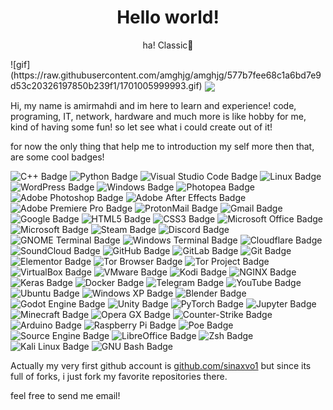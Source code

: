 <h1 align=center><strong>Hello world!</strong></h1>
<p align=center>ha! Classic🔮</p>
![gif](https://raw.githubusercontent.com/amghjg/amghjg/577b7fee68c1a6bd7e9d53c20326197850b239f1/1701005999993.gif)
<img src="https://raw.githubusercontent.com/amghjg/amghjg/main/g.webp" align=center>
<p>Hi, my name is amirmahdi
and im here to learn and experience!
code, programing, IT, network, hardware and much more is like hobby for me, kind of having some fun!
so let see what i could create out of it!

for now the only thing that help me to introduction my self more then that, are some cool badges!

![C++ Badge](https://img.shields.io/badge/C%2B%2B-00599C?logo=cplusplus&logoColor=fff&style=flat-square)  ![Python Badge](https://img.shields.io/badge/Python-3776AB?logo=python&logoColor=fff&style=flat-square)  ![Visual Studio Code Badge](https://img.shields.io/badge/Visual%20Studio%20Code-007ACC?logo=visualstudiocode&logoColor=fff&style=flat-square)  ![Linux Badge](https://img.shields.io/badge/Linux-FCC624?logo=linux&logoColor=000&style=flat-square)  ![WordPress Badge](https://img.shields.io/badge/WordPress-21759B?logo=wordpress&logoColor=fff&style=flat-square)  ![Windows Badge](https://img.shields.io/badge/Windows-0078D4?logo=windows&logoColor=fff&style=flat-square)  ![Photopea Badge](https://img.shields.io/badge/Photopea-18A497?logo=photopea&logoColor=fff&style=flat-square)  ![Adobe Photoshop Badge](https://img.shields.io/badge/Adobe%20Photoshop-31A8FF?logo=adobephotoshop&logoColor=fff&style=flat-square)  ![Adobe After Effects Badge](https://img.shields.io/badge/Adobe%20After%20Effects-99F?logo=adobeaftereffects&logoColor=fff&style=flat-square)  ![Adobe Premiere Pro Badge](https://img.shields.io/badge/Adobe%20Premiere%20Pro-99F?logo=adobepremierepro&logoColor=fff&style=flat-square)  ![ProtonMail Badge](https://img.shields.io/badge/ProtonMail-6D4AFF?logo=protonmail&logoColor=fff&style=flat-square)  ![Gmail Badge](https://img.shields.io/badge/Gmail-EA4335?logo=gmail&logoColor=fff&style=flat-square)  ![Google Badge](https://img.shields.io/badge/Google-4285F4?logo=google&logoColor=fff&style=flat-square)  ![HTML5 Badge](https://img.shields.io/badge/HTML5-E34F26?logo=html5&logoColor=fff&style=flat-square)  ![CSS3 Badge](https://img.shields.io/badge/CSS3-1572B6?logo=css3&logoColor=fff&style=flat-square)  ![Microsoft Office Badge](https://img.shields.io/badge/Microsoft%20Office-D83B01?logo=microsoftoffice&logoColor=fff&style=flat-square)  ![Microsoft Badge](https://img.shields.io/badge/Microsoft-5E5E5E?logo=microsoft&logoColor=fff&style=flat-square)  ![Steam Badge](https://img.shields.io/badge/Steam-000?logo=steam&logoColor=fff&style=flat-square)  ![Discord Badge](https://img.shields.io/badge/Discord-5865F2?logo=discord&logoColor=fff&style=flat-square)  ![GNOME Terminal Badge](https://img.shields.io/badge/GNOME%20Terminal-241F31?logo=gnometerminal&logoColor=fff&style=flat-square)  ![Windows Terminal Badge](https://img.shields.io/badge/Windows%20Terminal-4D4D4D?logo=windowsterminal&logoColor=fff&style=flat-square)  ![Cloudflare Badge](https://img.shields.io/badge/Cloudflare-F38020?logo=cloudflare&logoColor=fff&style=flat-square)  ![SoundCloud Badge](https://img.shields.io/badge/SoundCloud-F30?logo=soundcloud&logoColor=fff&style=flat-square)  ![GitHub Badge](https://img.shields.io/badge/GitHub-181717?logo=github&logoColor=fff&style=flat-square)  ![GitLab Badge](https://img.shields.io/badge/GitLab-FC6D26?logo=gitlab&logoColor=fff&style=flat-square)  ![Git Badge](https://img.shields.io/badge/Git-F05032?logo=git&logoColor=fff&style=flat-square)  ![Elementor Badge](https://img.shields.io/badge/Elementor-92003B?logo=elementor&logoColor=fff&style=flat-square)  ![Tor Browser Badge](https://img.shields.io/badge/Tor%20Browser-7D4698?logo=torbrowser&logoColor=fff&style=flat-square)  ![Tor Project Badge](https://img.shields.io/badge/Tor%20Project-7D4698?logo=torproject&logoColor=fff&style=flat-square)  ![VirtualBox Badge](https://img.shields.io/badge/VirtualBox-183A61?logo=virtualbox&logoColor=fff&style=flat-square)  ![VMware Badge](https://img.shields.io/badge/VMware-607078?logo=vmware&logoColor=fff&style=flat-square)  ![Kodi Badge](https://img.shields.io/badge/Kodi-17B2E7?logo=kodi&logoColor=fff&style=flat-square)  ![NGINX Badge](https://img.shields.io/badge/NGINX-009639?logo=nginx&logoColor=fff&style=flat-square)  ![Keras Badge](https://img.shields.io/badge/Keras-D00000?logo=keras&logoColor=fff&style=flat-square)  ![Docker Badge](https://img.shields.io/badge/Docker-2496ED?logo=docker&logoColor=fff&style=flat-square)  ![Telegram Badge](https://img.shields.io/badge/Telegram-26A5E4?logo=telegram&logoColor=fff&style=flat-square)  ![YouTube Badge](https://img.shields.io/badge/YouTube-F00?logo=youtube&logoColor=fff&style=flat-square)  ![Ubuntu Badge](https://img.shields.io/badge/Ubuntu-E95420?logo=ubuntu&logoColor=fff&style=flat-square)  ![Windows XP Badge](https://img.shields.io/badge/Windows%20XP-039?logo=windowsxp&logoColor=fff&style=flat-square)  ![Blender Badge](https://img.shields.io/badge/Blender-E87D0D?logo=blender&logoColor=fff&style=flat-square)  ![Godot Engine Badge](https://img.shields.io/badge/Godot%20Engine-478CBF?logo=godotengine&logoColor=fff&style=flat-square)  ![Unity Badge](https://img.shields.io/badge/Unity-000?logo=unity&logoColor=fff&style=flat-square)  ![PyTorch Badge](https://img.shields.io/badge/PyTorch-EE4C2C?logo=pytorch&logoColor=fff&style=flat-square)  ![Jupyter Badge](https://img.shields.io/badge/Jupyter-F37626?logo=jupyter&logoColor=fff&style=flat-square)  ![Minecraft Badge](https://img.shields.io/badge/Minecraft-62B47A?logo=minecraft&logoColor=fff&style=flat-square)  ![Opera GX Badge](https://img.shields.io/badge/Opera%20GX-EE2950?logo=operagx&logoColor=fff&style=flat-square)  ![Counter-Strike Badge](https://img.shields.io/badge/Counter--Strike-000?logo=counterstrike&logoColor=fff&style=flat-square)  ![Arduino Badge](https://img.shields.io/badge/Arduino-00878F?logo=arduino&logoColor=fff&style=flat-square)  ![Raspberry Pi Badge](https://img.shields.io/badge/Raspberry%20Pi-A22846?logo=raspberrypi&logoColor=fff&style=flat-square)  ![Poe Badge](https://img.shields.io/badge/Poe-5D5CDE?logo=poe&logoColor=fff&style=flat-square)  ![Source Engine Badge](https://img.shields.io/badge/Source%20Engine-F79A10?logo=sourceengine&logoColor=fff&style=flat-square)  ![LibreOffice Badge](https://img.shields.io/badge/LibreOffice-18A303?logo=libreoffice&logoColor=fff&style=flat-square)  ![Zsh Badge](https://img.shields.io/badge/Zsh-F15A24?logo=zsh&logoColor=fff&style=flat-square)  ![Kali Linux Badge](https://img.shields.io/badge/Kali%20Linux-557C94?logo=kalilinux&logoColor=fff&style=flat-square) ![GNU Bash Badge](https://img.shields.io/badge/GNU%20Bash-4EAA25?logo=gnubash&logoColor=fff&style=flat-square)
</p>
<p>Actually my very first github account is <a href="https://github.com/sinaxvo1">github.com/sinaxvo1</a>
but since its full of forks, i just fork my favorite repositories there.
</p>
<p>feel free to send me email!</p>
